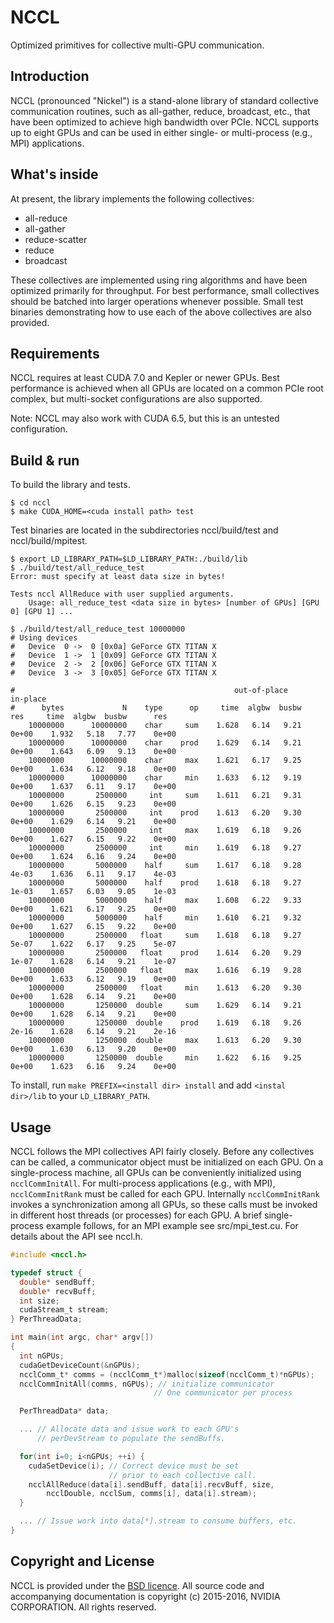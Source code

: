 # NCCL

Optimized primitives for collective multi-GPU communication.

## Introduction

NCCL (pronounced "Nickel") is a stand-alone library of standard collective communication routines, such as all-gather, reduce, broadcast, etc., that have been optimized to achieve high bandwidth over PCIe. NCCL supports up to eight GPUs and can be used in either single- or multi-process (e.g., MPI) applications.

## What's inside

At present, the library implements the following collectives:
- all-reduce
- all-gather
- reduce-scatter
- reduce
- broadcast

These collectives are implemented using ring algorithms and have been optimized primarily for throughput. For best performance, small collectives should be batched into larger operations whenever possible. Small test binaries demonstrating how to use each of the above collectives are also provided.

## Requirements

NCCL requires at least CUDA 7.0 and Kepler or newer GPUs. Best performance is achieved when all GPUs are located on a common PCIe root complex, but multi-socket configurations are also supported.

Note: NCCL may also work with CUDA 6.5, but this is an untested configuration.

## Build & run

To build the library and tests.

```shell
$ cd nccl
$ make CUDA_HOME=<cuda install path> test
```

Test binaries are located in the subdirectories nccl/build/test and nccl/build/mpitest.

```shell
$ export LD_LIBRARY_PATH=$LD_LIBRARY_PATH:./build/lib
$ ./build/test/all_reduce_test
Error: must specify at least data size in bytes!

Tests nccl AllReduce with user supplied arguments.
    Usage: all_reduce_test <data size in bytes> [number of GPUs] [GPU 0] [GPU 1] ...

$ ./build/test/all_reduce_test 10000000
# Using devices
#   Device  0 ->  0 [0x0a] GeForce GTX TITAN X
#   Device  1 ->  1 [0x09] GeForce GTX TITAN X
#   Device  2 ->  2 [0x06] GeForce GTX TITAN X
#   Device  3 ->  3 [0x05] GeForce GTX TITAN X

#                                                 out-of-place                    in-place
#      bytes             N    type      op     time  algbw  busbw      res     time  algbw  busbw      res
    10000000      10000000    char     sum    1.628   6.14   9.21    0e+00    1.932   5.18   7.77    0e+00
    10000000      10000000    char    prod    1.629   6.14   9.21    0e+00    1.643   6.09   9.13    0e+00
    10000000      10000000    char     max    1.621   6.17   9.25    0e+00    1.634   6.12   9.18    0e+00
    10000000      10000000    char     min    1.633   6.12   9.19    0e+00    1.637   6.11   9.17    0e+00
    10000000       2500000     int     sum    1.611   6.21   9.31    0e+00    1.626   6.15   9.23    0e+00
    10000000       2500000     int    prod    1.613   6.20   9.30    0e+00    1.629   6.14   9.21    0e+00
    10000000       2500000     int     max    1.619   6.18   9.26    0e+00    1.627   6.15   9.22    0e+00
    10000000       2500000     int     min    1.619   6.18   9.27    0e+00    1.624   6.16   9.24    0e+00
    10000000       5000000    half     sum    1.617   6.18   9.28    4e-03    1.636   6.11   9.17    4e-03
    10000000       5000000    half    prod    1.618   6.18   9.27    1e-03    1.657   6.03   9.05    1e-03
    10000000       5000000    half     max    1.608   6.22   9.33    0e+00    1.621   6.17   9.25    0e+00
    10000000       5000000    half     min    1.610   6.21   9.32    0e+00    1.627   6.15   9.22    0e+00
    10000000       2500000   float     sum    1.618   6.18   9.27    5e-07    1.622   6.17   9.25    5e-07
    10000000       2500000   float    prod    1.614   6.20   9.29    1e-07    1.628   6.14   9.21    1e-07
    10000000       2500000   float     max    1.616   6.19   9.28    0e+00    1.633   6.12   9.19    0e+00
    10000000       2500000   float     min    1.613   6.20   9.30    0e+00    1.628   6.14   9.21    0e+00
    10000000       1250000  double     sum    1.629   6.14   9.21    0e+00    1.628   6.14   9.21    0e+00
    10000000       1250000  double    prod    1.619   6.18   9.26    2e-16    1.628   6.14   9.21    2e-16
    10000000       1250000  double     max    1.613   6.20   9.30    0e+00    1.630   6.13   9.20    0e+00
    10000000       1250000  double     min    1.622   6.16   9.25    0e+00    1.623   6.16   9.24    0e+00
```

To install, run `make PREFIX=<install dir> install` and add `<instal dir>/lib` to your `LD_LIBRARY_PATH`.

## Usage

NCCL follows the MPI collectives API fairly closely. Before any collectives can be called, a communicator object must be initialized on each GPU. On a single-process machine, all GPUs can be conveniently initialized using `ncclCommInitAll`. For multi-process applications (e.g., with MPI), `ncclCommInitRank` must be called for each GPU. Internally `ncclCommInitRank` invokes a synchronization among all GPUs, so these calls must be invoked in different host threads (or processes) for each GPU. A brief single-process example follows, for an MPI example see src/mpi_test.cu. For details about the API see nccl.h.

```c
#include <nccl.h>

typedef struct {
  double* sendBuff;
  double* recvBuff;
  int size;
  cudaStream_t stream;
} PerThreadData;

int main(int argc, char* argv[])
{
  int nGPUs;
  cudaGetDeviceCount(&nGPUs);
  ncclComm_t* comms = (ncclComm_t*)malloc(sizeof(ncclComm_t)*nGPUs);
  ncclCommInitAll(comms, nGPUs); // initialize communicator
                                // One communicator per process

  PerThreadData* data;

  ... // Allocate data and issue work to each GPU's
      // perDevStream to populate the sendBuffs.

  for(int i=0; i<nGPUs; ++i) {
    cudaSetDevice(i); // Correct device must be set
                      // prior to each collective call.
    ncclAllReduce(data[i].sendBuff, data[i].recvBuff, size,
        ncclDouble, ncclSum, comms[i], data[i].stream);
  }

  ... // Issue work into data[*].stream to consume buffers, etc.
}
```

## Copyright and License

NCCL is provided under the [BSD licence](LICENSE.txt). All source code and
accompanying documentation is copyright (c) 2015-2016, NVIDIA CORPORATION. All
rights reserved.

